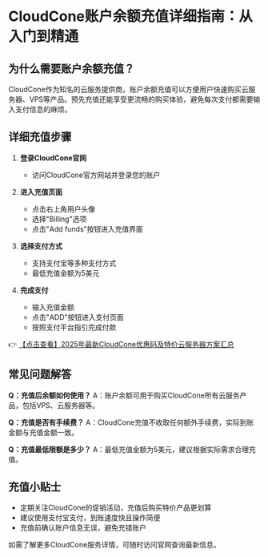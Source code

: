 # CloudCone账户余额充值详细指南：从入门到精通

## 为什么需要账户余额充值？
CloudCone作为知名的云服务提供商，账户余额充值可以方便用户快速购买云服务器、VPS等产品。预先充值还能享受更流畅的购买体验，避免每次支付都需要输入支付信息的麻烦。

## 详细充值步骤
1. **登录CloudCone官网**
   - 访问CloudCone官方网站并登录您的账户

2. **进入充值页面**
   - 点击右上角用户头像
   - 选择"Billing"选项
   - 点击"Add funds"按钮进入充值界面

3. **选择支付方式**
   - 支持支付宝等多种支付方式
   - 最低充值金额为5美元

4. **完成支付**
   - 输入充值金额
   - 点击"ADD"按钮进入支付页面
   - 按照支付平台指引完成付款

👉 [【点击查看】2025年最新CloudCone优惠码及特价云服务器方案汇总](https://bit.ly/Cloudcone)

## 常见问题解答
**Q：充值后余额如何使用？**
A：账户余额可用于购买CloudCone所有云服务产品，包括VPS、云服务器等。

**Q：充值是否有手续费？**
A：CloudCone充值不收取任何额外手续费，实际到账金额与充值金额一致。

**Q：充值最低限额是多少？**
A：最低充值金额为5美元，建议根据实际需求合理充值。

## 充值小贴士
- 定期关注CloudCone的促销活动，充值后购买特价产品更划算
- 建议使用支付宝支付，到账速度快且操作简便
- 充值前确认账户信息无误，避免充错账户

如需了解更多CloudCone服务详情，可随时访问官网查询最新信息。